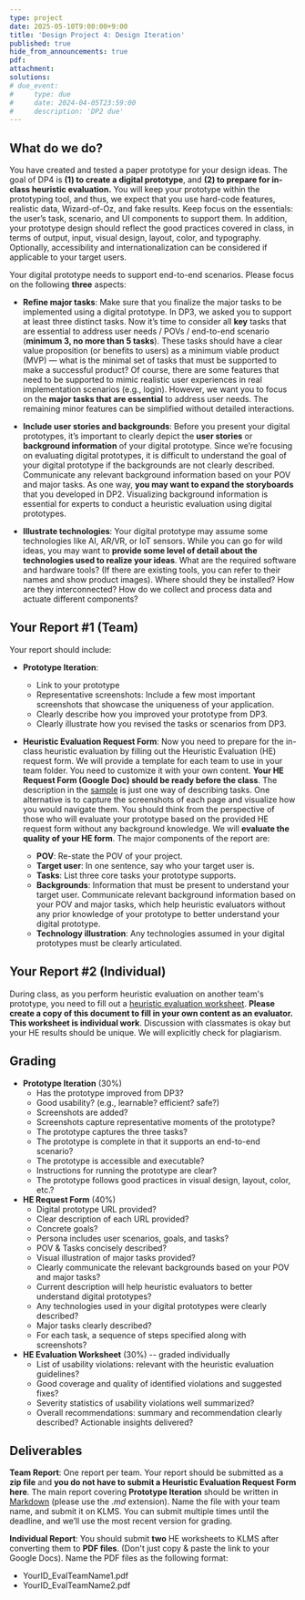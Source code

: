 ```yaml
---
type: project
date: 2025-05-10T9:00:00+9:00
title: 'Design Project 4: Design Iteration'
published: true
hide_from_announcements: true
pdf:
attachment:
solutions:
# due_event: 
#     type: due
#     date: 2024-04-05T23:59:00
#     description: 'DP2 due'
---
```


## What do we do?
You have created and tested a paper prototype for your design ideas. The goal of DP4 is **(1) to create a digital prototype**, and **(2) to prepare for in-class heuristic evaluation.** You will keep your prototype within the prototyping tool, and thus, we expect that you use hard-code features, realistic data, Wizard-of-Oz, and fake results. Keep focus on the essentials: the user’s task, scenario, and UI components to support them. In addition, your prototype design should reflect the good practices covered in class, in terms of output, input, visual design, layout, color, and typography. Optionally, accessibility and internationalization can be considered if applicable to your target users.

Your digital prototype needs to support end-to-end scenarios. Please focus on the following **three** aspects:

* **Refine major tasks**: Make sure that you finalize the major tasks to be implemented using a digital prototype. In DP3, we asked you to support at least three distinct tasks. Now it’s time to consider all **key** tasks that are essential to address user needs / POVs / end-to-end scenario (**minimum 3, no more than 5 tasks**). These tasks should have a clear value proposition (or benefits to users) as a minimum viable product (MVP) — what is the minimal set of tasks that must be supported to make a successful product? Of course, there are some features that need to be supported to mimic realistic user experiences in real implementation scenarios (e.g., login). However, we want you to focus on the **major tasks that are essential** to address user needs. The remaining minor features can be simplified without detailed interactions.


* **Include user stories and backgrounds**: Before you present your digital prototypes, it’s important to clearly depict the **user stories** or **background information** of your digital prototype. Since we’re focusing on evaluating digital prototypes, it is difficult to understand the goal of your digital prototype if the backgrounds are not clearly described. Communicate any relevant background information based on your POV and major tasks. As one way, **you may want to expand the storyboards** that you developed in DP2. Visualizing background information is essential for experts to conduct a heuristic evaluation using digital prototypes.

* **Illustrate technologies**: Your digital prototype may assume some technologies like AI, AR/VR, or IoT sensors. While you can go for wild ideas, you may want to **provide some level of detail about the technologies used to realize your ideas**. What are the required software and hardware tools? (If there are existing tools, you can refer to their names and show product images). Where should they be installed? How are they interconnected? How do we collect and process data and actuate different components?

## Your Report #1 (Team)
Your report should include:
* **Prototype Iteration**:
  * Link to your prototype
  * Representative screenshots: Include a few most important screenshots that showcase the uniqueness of your application.
  * Clearly describe how you improved your prototype from DP3.
  * Clearly illustrate how you revised the tasks or scenarios from DP3.

* **Heuristic Evaluation Request Form**: Now you need to prepare for the in-class heuristic evaluation by filling out the Heuristic Evaluation (HE) request form. We will provide a template for each team to use in your team folder. You need to customize it with your own content. **Your HE Request Form (Google Doc) should be ready before the class**. The description in the [sample](https://docs.google.com/document/d/1QESebAe-j-mkrHAPViC35EH4Hyr_alDyrzSSECemG5A/edit?usp=sharing) is just one way of describing tasks. One alternative is to capture the screenshots of each page and visualize how you would navigate them. You should think from the perspective of those who will evaluate your prototype based on the provided HE request form without any background knowledge. We will **evaluate the quality of your HE form**. The major components of the report are:
  * **POV**: Re-state the POV of your project.
  * **Target user**: In one sentence, say who your target user is.
  * **Tasks**: List three core tasks your prototype supports.
  * **Backgrounds**: Information that must be present to understand your target user. Communicate relevant background information based on your POV and major tasks, which help heuristic evaluators without any prior knowledge of your prototype to better understand your digital prototype.
  * **Technology illustration**: Any technologies assumed in your digital prototypes must be clearly articulated.

## Your Report #2 (Individual)
During class, as you perform heuristic evaluation on another team's prototype, you need to fill out a [heuristic evaluation worksheet](https://docs.google.com/document/d/19OH9YfbBCnd2ntjboPF5u8lsQei1NpXJCdKZAP1I3e4/edit?usp=sharing). **Please create a copy of this document to fill in your own content as an evaluator. This worksheet is individual work**. Discussion with classmates is okay but your HE results should be unique. We will explicitly check for plagiarism.

## Grading
* **Prototype Iteration** (30%)
  * Has the prototype improved from DP3?
  * Good usability? (e.g., learnable? efficient? safe?)
  * Screenshots are added?
  * Screenshots capture representative moments of the prototype?
  * The prototype captures the three tasks?
  * The prototype is complete in that it supports an end-to-end scenario?
  * The prototype is accessible and executable?
  * Instructions for running the prototype are clear?
  * The prototype follows good practices in visual design, layout, color, etc.?
* **HE Request Form** (40%)
  * Digital prototype URL provided?
  * Clear description of each URL provided?
  * Concrete goals?
  * Persona includes user scenarios, goals, and tasks?
  * POV & Tasks concisely described?
  * Visual illustration of major tasks provided?
  * Clearly communicate the relevant backgrounds based on your POV and major tasks?
  * Current description will help heuristic evaluators to better understand digital prototypes?
  * Any technologies used in your digital prototypes were clearly described?
  * Major tasks clearly described?
  * For each task, a sequence of steps specified along with screenshots?
* **HE Evaluation Worksheet** (30%) -- graded individually
  * List of usability violations: relevant with the heuristic evaluation guidelines?
  * Good coverage and quality of identified violations and suggested fixes?
  * Severity statistics of usability violations well summarized?
  * Overall recommendations: summary and recommendation clearly described? Actionable insights delivered?

## Deliverables
**Team Report**: One report per team. Your report should be submitted as a **zip file** and **you do not have to submit a Heuristic Evaluation Request Form here**. The main report covering **Prototype Iteration** should be written in [Markdown](https://daringfireball.net/projects/markdown/) (please use the *.md* extension). Name the file with your team name, and submit it on KLMS. You can submit multiple times until the deadline, and we’ll use the most recent version for grading.

**Individual Report**: You should submit **two** HE worksheets to KLMS after converting them to **PDF files**. (Don't just copy & paste the link to your Google Docs). Name the PDF files as the following format: 
* YourID_EvalTeamName1.pdf 
* YourID_EvalTeamName2.pdf